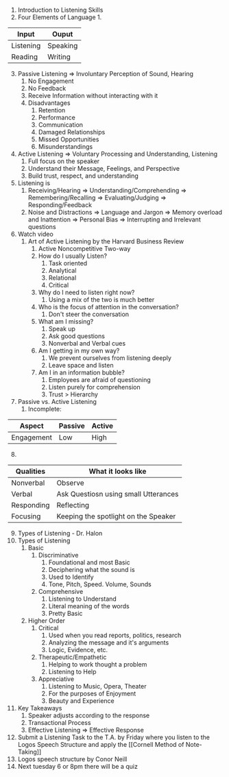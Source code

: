 1. Introduction to Listening Skills
2. Four Elements of Language
	1. 

| Input     | Ouput    |
| --------- | -------- |
| Listening | Speaking |
| Reading   | Writing  |
3. Passive Listening $\Rightarrow$ Involuntary Perception of Sound, Hearing
	1. No Engagement
	2. No Feedback
	3. Receive Information without interacting with it
	4. Disadvantages
		1. Retention
		2. Performance
		3. Communication
		4. Damaged Relationships
		5. Missed Opportunities
		6. Misunderstandings
4. Active Listening $\Rightarrow$ Voluntary Processing and Understanding, Listening
	1. Full focus on the speaker
	2. Understand their Message, Feelings, and Perspective
	3. Build trust, respect, and understanding
5. Listening is
	1. Receiving/Hearing $\Rightarrow$ Understanding/Comprehending $\Rightarrow$ Remembering/Recalling $\Rightarrow$ Evaluating/Judging $\Rightarrow$ Responding/Feedback
	2. Noise and Distractions $\Rightarrow$ Language and Jargon $\Rightarrow$ Memory overload and Inattention $\Rightarrow$ Personal Bias $\Rightarrow$ Interrupting and Irrelevant questions
6. Watch video
	1. Art of Active Listening by the Harvard Business Review
		1. Active Noncompetitive Two-way
		2. How do I usually Listen?
			1. Task oriented
			2. Analytical
			3. Relational
			4. Critical
		3. Why do I need to listen right now?
			1. Using a mix of the two is much better
		4. Who is the focus of attention in the conversation?
			1. Don't steer the conversation 
		5. What am I missing?
			1. Speak up
			2. Ask good questions
			3. Nonverbal and Verbal cues
		6. Am I getting in my own way?
			1. We prevent ourselves from listening deeply
			2. Leave space and listen
		7. Am I in an information bubble?
			1. Employees are afraid of questioning
			2. Listen purely for comprehension
			3. Trust $>$ Hierarchy
7. Passive vs. Active Listening
	1. Incomplete:

| Aspect     | Passive | Active |
| ---------- | ------- | ------ |
| Engagement | Low     | High   |
8.   

| Qualities  | What it looks like                   |
| ---------- | ------------------------------------ |
| Nonverbal  | Observe                              |
| Verbal     | Ask Questiosn using small Utterances |
| Responding | Reflecting                           |
| Focusing   | Keeping the spotlight on the Speaker |
9. Types of Listening - Dr. Halon
10. Types of Listening
	1. Basic 
		1. Discriminative
			1. Foundational and most Basic
			2. Deciphering what the sound is
			3. Used to Identify
			4. Tone, Pitch, Speed. Volume, Sounds
		2. Comprehensive
			1. Listening to Understand
			2. Literal meaning of the words
			3. Pretty Basic
	2. Higher Order
		1. Critical
			1. Used when you read reports, politics, research
			2. Analyzing the message and it's arguments
			3. Logic, Evidence, etc.
		2. Therapeutic/Empathetic
			1. Helping to work thought a problem
			2. Listening to Help
		3. Appreciative
			1. Listening to Music, Opera, Theater
			2. For the purposes of Enjoyment
			3. Beauty and Experience
11. Key Takeaways
	1. Speaker adjusts according to the response
	2. Transactional Process
	3. Effective Listening $\Rightarrow$ Effective Response
12. Submit a Listening Task to the T.A. by Friday where you listen to the Logos Speech Structure and apply the [[Cornell Method of Note-Taking]]
13. Logos speech structure by Conor Neill
14. Next tuesday 6 or 8pm there will be a quiz 